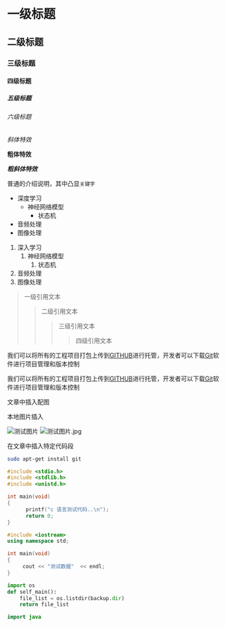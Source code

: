 #  一级标题

## 二级标题

### 三级标题

#### 四级标题

##### 五级标题

###### 六级标题

*斜体特效*

**粗体特效**

***粗斜体特效***


普通的介绍说明，其中凸显`关键字`


* 深度学习
  * 神经网络模型
    * 状态机
* 音频处理
* 图像处理

1. 深入学习
	1. 神经网络模型
		1. 状态机
2. 音频处理
3. 图像处理

> 一级引用文本
>> 二级引用文本
>>> 三级引用文本
>>>> 四级引用文本


我们可以将所有的工程项目打包上传到[GITHUB](http://www.github.com "GitHub官方网站")进行托管，开发者可以下载[Git](http://git-scm.com/downloads "Git下载入口")软件进行项目管理和版本控制

我们可以将所有的工程项目打包上传到[GITHUB][1]进行托管，开发者可以下载[Git][2]软件进行项目管理和版本控制

[1]:http://www.github.com "GitHub官网"
[2]:http://www.git-scm.com/downloads "Git下载"

文章中插入配图

本地图片插入

![测试图片](C:/Users/赵新宇/Desktop/测试图片.jpg"图片标题") 
![测试图片.jpg](https://i.loli.net/2021/11/26/J6s9DFxNbQqwOzZ.png)


在文章中插入特定代码段

```bash
sudo apt-get install git
```

```c
#include <stdio.h>
#include <stdlib.h>
#include <unistd.h>

int main(void)
{
      printf("c 语言测试代码..\n");
      return 0;
}
```
```cpp
#include <iostream>
using namespace std;

int main(void)
{
     cout << "测试数据"  << endl;
}
```
```python
import os
def self_main():
	file_list = os.listdir(backup.dir)
	return file_list
```
```java
import java
```
